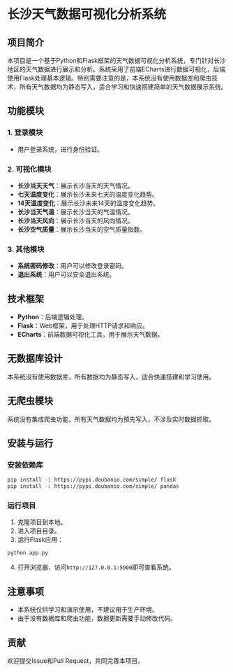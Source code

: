 # 长沙天气数据可视化分析系统

## 项目简介

本项目是一个基于Python和Flask框架的天气数据可视化分析系统，专门针对长沙地区的天气数据进行展示和分析。系统采用了前端ECharts进行数据可视化，后端使用Flask处理基本逻辑。特别需要注意的是，本系统没有使用数据库和爬虫技术，所有天气数据均为静态写入，适合学习和快速搭建简单的天气数据展示系统。

## 功能模块

### 1. 登录模块
- 用户登录系统，进行身份验证。

### 2. 可视化模块
- **长沙当天天气**：展示长沙当天的天气情况。
- **七天温度变化**：展示长沙未来七天的温度变化趋势。
- **14天温度变化**：展示长沙未来14天的温度变化趋势。
- **长沙当天气温**：展示长沙当天的气温情况。
- **长沙当天风向**：展示长沙当天的风向情况。
- **长沙空气质量**：展示长沙当天的空气质量指数。

### 3. 其他模块
- **系统密码修改**：用户可以修改登录密码。
- **退出系统**：用户可以安全退出系统。

## 技术框架

- **Python**：后端逻辑处理。
- **Flask**：Web框架，用于处理HTTP请求和响应。
- **ECharts**：前端数据可视化工具，用于展示天气数据。

## 无数据库设计

本系统没有使用数据库，所有数据均为静态写入，适合快速搭建和学习使用。

## 无爬虫模块

系统没有集成爬虫功能，所有天气数据均为预先写入，不涉及实时数据抓取。

## 安装与运行

### 安装依赖库

```bash
pip install -i https://pypi.doubanio.com/simple/ flask
pip install -i https://pypi.doubanio.com/simple/ pandas
```

### 运行项目

1. 克隆项目到本地。
2. 进入项目目录。
3. 运行Flask应用：

```bash
python app.py
```

4. 打开浏览器，访问`http://127.0.0.1:5000`即可查看系统。

## 注意事项

- 本系统仅供学习和演示使用，不建议用于生产环境。
- 由于没有数据库和爬虫功能，数据更新需要手动修改代码。

## 贡献

欢迎提交Issue和Pull Request，共同完善本项目。
